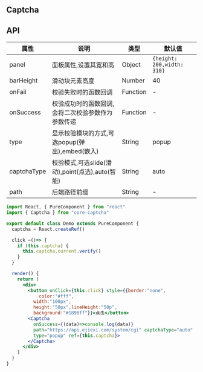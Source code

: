 ## Captcha

## API

|属性|说明|类型|默认值|
|----|----|-----|----|
|panel|面板属性,设置其宽和高|Object|`{height: 200,width: 310}`|
|barHeight|滑动块元素高度|Number|40|
|onFail|校验失败时的函数回调|Function|-|
|onSuccess|校验成功时的函数回调,会将二次校验参数作为参数传递|Function|-|
|type|显示校验模块的方式,可选popup(弹出),embed(嵌入)|String|popup|
|captchaType|校验模式,可选slide(滑动),point(点选),auto(智能)|String|auto|
|path|后端路径前缀|String|-|


```jsx
import React, { PureComponent } from "react"
import { Captcha } from "core-captcha"

export default class Demo extends PureComponent {
  captcha = React.createRef()

  click =()=> {
    if (this.captcha) {
      this.captcha.current.verify()
    }
  }

  render() {
    return (
      <div>
        <button onClick={this.click} style={{border:"none",
            color:"#fff",
          width:"100px",
          height:"50px",lineHeight:"50p",
          background:"#1890ff"}}>点击</button>
        <Captcha 
          onSuccess={(data)=>console.log(data)}
          path="https://api.ejiexi.com/system/cgi" captchaType="auto" 
          type="popup" ref={this.captcha}>
        </Captcha>
      </div>
    )
  }
}
```
